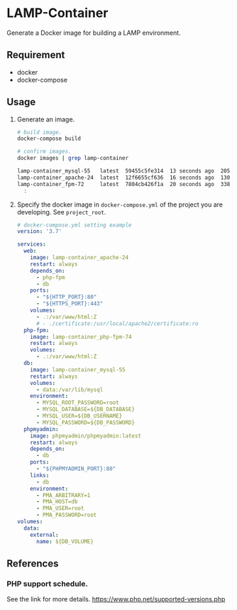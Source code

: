 # LAMP-Container
Generate a Docker image for building a LAMP environment.

## Requirement
- docker
- docker-compose

## Usage
1. Generate an image.
    ```bash
    # build image.
    docker-compose build

    # confirm images.
    docker images | grep lamp-container

    lamp-container_mysql-55   latest  59455c5fe314  13 seconds ago  205MB
    lamp-container_apache-24  latest  12f6655cf636  16 seconds ago  130MB
    lamp-container_fpm-72     latest  7804cb426f1a  20 seconds ago  338MB
      :
    ```
1. Specify the docker image in `docker-compose.yml` of the project you are developing. See `project_root`.
    ```yml
    # docker-compose.yml setting example
    version: '3.7'
    
    services:
      web:
        image: lamp-container_apache-24
        restart: always
        depends_on:
          - php-fpm
          - db
        ports:
          - "${HTTP_PORT}:80"
          - "${HTTPS_PORT}:443"
        volumes:
          - .:/var/www/html:Z
          # - ./certificate:/usr/local/apache2/certificate:ro
      php-fpm:
        image: lamp-container_php-fpm-74
        restart: always
        volumes:
          - .:/var/www/html:Z
      db:
        image: lamp-container_mysql-55
        restart: always
        volumes:
          - data:/var/lib/mysql
        environment:
          - MYSQL_ROOT_PASSWORD=root
          - MYSQL_DATABASE=${DB_DATABASE}
          - MYSQL_USER=${DB_USERNAME}
          - MYSQL_PASSWORD=${DB_PASSWORD}
      phpmyadmin:
        image: phpmyadmin/phpmyadmin:latest
        restart: always
        depends_on:
          - db
        ports:
          - "${PHPMYADMIN_PORT}:80"
        links:
          - db
        environment:
          - PMA_ARBITRARY=1
          - PMA_HOST=db
          - PMA_USER=root
          - PMA_PASSWORD=root
    volumes:
      data:
        external:
          name: ${DB_VOLUME}
    ```

## References
### PHP support schedule.
See the link for more details.
https://www.php.net/supported-versions.php
